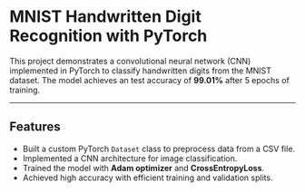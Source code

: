 # MNIST Handwritten Digit Recognition with PyTorch

This project demonstrates a convolutional neural network (CNN) implemented in PyTorch to classify handwritten digits from the MNIST dataset. The model achieves an test accuracy of **99.01%** after 5 epochs of training.

---

## **Features**
- Built a custom PyTorch `Dataset` class to preprocess data from a CSV file.
- Implemented a CNN architecture for image classification.
- Trained the model with **Adam optimizer** and **CrossEntropyLoss**.
- Achieved high accuracy with efficient training and validation splits.
